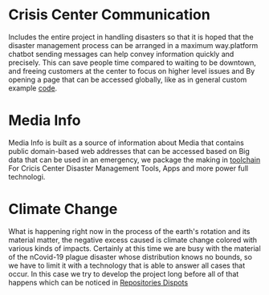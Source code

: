 # Crisis Center Communication
Includes the entire project in handling disasters so that it is hoped that the disaster management process can be arranged in a maximum way.platform chatbot sending messages can help convey information quickly and precisely. This can save people time compared to waiting to be downtown, and freeing customers at the center to focus on higher level issues and By opening a page that can be accessed globally, like as in general custom example [code](https://github.com/transdigiware/Solution-Starter-Kit-Communication-2020).
# Media Info 
Media Info is built as a source of information about Media that contains public domain-based web addresses that can be accessed based on Big  data that can be used in an emergency, we package the making in [toolchain](https://cloud.ibm.com/devops/toolchains/202bc213-7a11-41dd-b8e3-d5e2c1a72d3f?env_id=ibm%3Ayp%3Ajp-tok)
For Cricis Center Disaster Management Tools, Apps and more power full technologi.
# Climate Change
What is happening right now in the process of the earth's rotation and its material matter, the negative excess caused is climate change colored with various kinds of impacts. Certainly at this time we are busy with the material of the nCovid-19 plague disaster whose distribution knows no bounds, so we have to limit it with a technology that is able to answer all cases that occur. In this case we try to develop the project long before all of that happens which can be noticed in [Repositories Dispots](https://github.com/transdigiware/Dispots)
